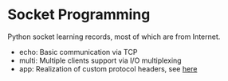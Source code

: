 # Socket Programming

Python socket learning records, most of which are from Internet.

- echo: Basic communication via TCP
- multi: Multiple clients support via I/O multiplexing
- app: Realization of custom protocol headers, see [here](https://realpython.com/python-sockets)
